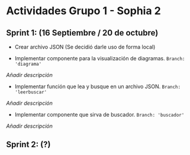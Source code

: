 # Actividades Grupo 1 - Sophia 2

## Sprint 1: (16 Septiembre / 20 de octubre)

- Crear archivo JSON (Se decidió darle uso de forma local)

- Implementar componente para la visualización de diagramas. `Branch: 'diagrama'`

*Añadir descripción*

- Implementar función que lea y busque en un archivo JSON. `Branch: 'leerbuscar'`

*Añadir descripción*

- Implementar componente que sirva de buscador. `Branch: 'buscador'`

*Añadir descripción*

## Sprint 2: (?)